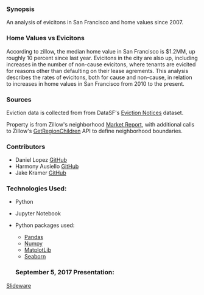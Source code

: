 ### Synopsis

An analysis of evicitons in San Francisco and home values since 2007.

### Home Values vs Evicitons

According to zillow, the median home value in San Francisco is $1.2MM, up roughly 10 percent since last year. Evicitons in the city are also up, including increases in the number of non-cause evicitons, where tenants are evicited for reasons other than defaulting on their lease agrements. This analysis describes the rates of evicitons, both for cause and non-cause, in relation to increases in home values in San Francisco from 2010 to the present. 

### Sources

Eviction data is collected from from DataSF's [Eviction Notices](https://data.sfgov.org/Housing-and-Buildings/Eviction-Notices/5cei-gny5) dataset.

Property is from Zillow's neighborhood [Market Report](https://www.zillow.com/market-report/time-series/274552/mission-san-francisco-ca.xls?m=zhvi_plus_forecast), with additional calls to Zillow's [GetRegionChildren](https://www.zillow.com/howto/api/GetRegionChildren.htm) API to define neighborhood boundaries. 

### Contributors

* Daniel Lopez [GitHub](https://github.com/daniellopez11)
* Harmony Ausiello [GitHub](https://github.com/harmonypearl)
* Jake Kramer [GitHub](https://github.com/Jkremr)

### Technologies Used:

* Python

* Jupyter Notebook

* Python packages used:

   * [Pandas](http://pandas.pydata.org/)
   * [Numpy](http://www.numpy.org/)
   * [MatplotLib](https://matplotlib.org/)
   * [Seaborn](https://seaborn.pydata.org/)

  ### September 5, 2017 Presentation:

[Slideware](https://docs.google.com/presentation/d/1ACnTs19qVdaTYLgW48GLkL_scRqt66Pg6-4NsezbfPc/edit?usp=sharing)